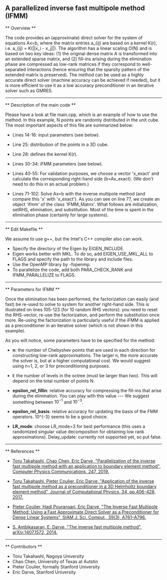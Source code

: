 ## A parallelized inverse fast multipole method (IFMM)

** Overview **

The code provides an (approximate) direct solver for the system of equations Ax=b, where the matrix entries a_{ij} are based on a kernel K(r), i.e. a_{ij} = K(||x_i - x_j||). The algorithm has a linear scaling O(N) and is based on two key ideas: (1) the original dense matrix A is transformed into an extended sparse matrix, and (2) fill-ins arising during the elimination phase are compressed as low-rank matrices if they correspond to well-separated interactions (hence ensuring that the sparsity pattern of the extended matrix is preserved). The method can be used as a highly accurate direct solver (machine accuracy can be achieved if needed), but it is more efficient to use it as a low accuracy preconditioner in an iterative solver such as GMRES.

---

** Description of the main code **

Please have a look at file main.cpp, which is an example of how to use the method. In this example, N points are randomly distributed in the unit cube. The most important aspects of this file are summarized below:

* Lines 14-16: input parameters (see below).

* Line 25: distribution of the points in a 3D cube.

* Line 28: defines the kernel K(r).

* Lines 30-34: iFMM parameters (see below).

* Lines 40-55: For validation purposes, we choose a vector 'x_exact' and calculate the corresponding right-hand side (b=Ax_exact). (We don't need to do this in an actual problem.)

* Lines 71-102: Solve Ax=b with the inverse multipole method (and compare this 'x' with 'x_exact'). As you can see on line 77, we create an object 'ifmm' of the class 'IFMM_Matrix'. What follows are initialization, setRHS, elimination, and substitution. Most of the time is spent in the elimination phase (certainly for large systems).

---

** Edit Makefile **

We assume to use g++, but the Intel's C++ compiler also can work.

* Specify the directory of the Eigen by EIGEN_INCLUDE.
* Eigen works better with MKL. To do so, add EIGEN_USE_MKL_ALL to FLAGS and specify the path to the library and include files.
* Use the OpenMP library by -fopenmp.
* To parallelize the code, add both PARA_CHECK_RANK and IFMM_PARALLELIZE to FLAGS.

---

** Parameters for IFMM **

Once the elimination has been performed, the factorization can easily (and fast) be re-used to solve to system for another right-hand side. This is illustrated on lines 105-123 (for 10 random RHS vectors): you need to reset the RHS-vector, re-use the factorization, and perform the substitution once more. Re-using the factorization is particularly useful if the iFMM is applied as a preconditioner in an iterative solver (which is not shown in this example).

As you will notice, some parameters have to be specified for the method:

* **n**: the number of Chebyshev points that are used in each direction for constructing low-rank approximations. The larger n, the more accurate the solver is, but at a higher computational cost. We would suggest using n=1, 2, or 3 for preconditioning purposes.

* **l**: the number of levels in the octree (must be larger than two). This will depend on the total number of points N.

* **epsilon_rel_fillin**: relative accuracy for compressing the fill-ins that arise during the elimination. You can play with this value --- We suggest something between $10^{-1}$ and $10^{-3}$.

* **epsilon_rel_basis**: relative accuracy for updating the basis of the FMM operators. 10^{-3} seems to be a good choice.

* **LR_mode**: choose LR_mode=3 for best performance (this uses a randomized singular value decomposition for obtaining low rank approximations).
    Delay_update: currently not supported yet, so put false.

---

** References **

* [Toru Takahashi, Chao Chen, Eric Darve, "Parallelization of the inverse fast multipole method with an application to boundary element method", Computer Physics Communications, 247, 2019.](https://www.sciencedirect.com/science/article/pii/S0010465519303194 "Takahashi2019")

* [Toru Takahashi, Pieter Coulier, Eric Darve, "Application of the inverse fast multipole method as a preconditioner in a 3D Helmholtz boundary element method", Journal of Computational Physics, 34, pp.406-428, 2017.](https://www.sciencedirect.com/science/article/pii/S0021999117302875 "Takahashi2017")

* [Pieter Coulier, Hadi Pouransari, Eric Darve, "The Inverse Fast Multipole Method: Using a Fast Approximate Direct Solver as a Preconditioner for Dense Linear Systems", SIAM J. Sci. Comput., 39(3), A761–A796.](https://epubs.siam.org/doi/abs/10.1137/15M1034477 "Coulier2017")

* [S. Ambikasaran, E. Darve, "The inverse fast multipole method", arXiv:1407.1572, 2014.](http://arxiv.org/abs/1407.1572 "Ambikasaran2014")

---

** Contributors **

* Toru Takahashi, Nagoya University
* Chao Chen, University of Texas at Autstin
* Pieter Coulier, formally Stanford University
* Eric Darve, Stanford University

